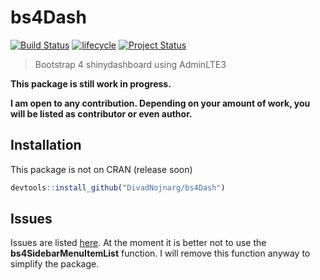 # bs4Dash
[![Build Status](https://travis-ci.org/DivadNojnarg/bs4Dash.svg?branch=master)](https://travis-ci.org/DivadNojnarg/bs4Dash)
[![lifecycle](https://img.shields.io/badge/lifecycle-maturing-ff69b4.svg)](https://www.tidyverse.org/lifecycle/#maturing)
[![Project Status](http://www.repostatus.org/badges/latest/wip.svg)](http://www.repostatus.org/#wip)

> Bootstrap 4 shinydashboard using AdminLTE3

**This package is still work in progress.**

**I am open to any contribution. Depending on your amount of work, you will be listed as contributor or even author.**

## Installation

This package is not on CRAN (release soon)

```r
devtools::install_github("DivadNojnarg/bs4Dash")
```

## Issues

Issues are listed [here](https://github.com/DivadNojnarg/bs4Dash/issues). 
At the moment it is better not to use the **bs4SidebarMenuItemList** function.
I will remove this function anyway to simplify the package.